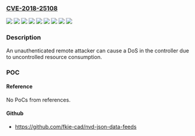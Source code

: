 ### [CVE-2018-25108](https://cve.mitre.org/cgi-bin/cvename.cgi?name=CVE-2018-25108)
![](https://img.shields.io/static/v1?label=Product&message=750-8100%20(Controller%20PFC100)&color=blue)
![](https://img.shields.io/static/v1?label=Product&message=750-831%20(Controller%20BACnet%2FIP)&color=blue)
![](https://img.shields.io/static/v1?label=Product&message=750-880%20(Controller%20ETH)&color=blue)
![](https://img.shields.io/static/v1?label=Product&message=750-889%20(Controller%20KNX%20IP)&color=blue)
![](https://img.shields.io/static/v1?label=Version&message=0%3C%3D%2001.02.29(09)%20&color=brighgreen)
![](https://img.shields.io/static/v1?label=Version&message=0%3C%3D%2001.07.03(10)%20&color=brighgreen)
![](https://img.shields.io/static/v1?label=Version&message=0%3C%3D%2001.07.13(10)%20&color=brighgreen)
![](https://img.shields.io/static/v1?label=Version&message=0%3C%3D%2002.05.23(08)%20&color=brighgreen)
![](https://img.shields.io/static/v1?label=Vulnerability&message=CWE-770%20Allocation%20of%20Resources%20Without%20Limits%20or%20Throttling&color=brighgreen)

### Description

An unauthenticated remote attacker can cause a DoS in the controller due to uncontrolled resource consumption.

### POC

#### Reference
No PoCs from references.

#### Github
- https://github.com/fkie-cad/nvd-json-data-feeds

